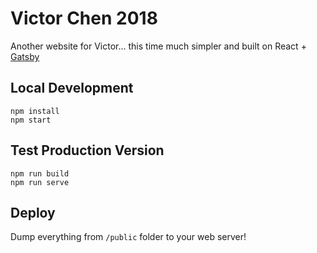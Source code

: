 # Victor Chen 2018
Another website for Victor... this time much simpler and built on React + [Gatsby](https://www.gatsbyjs.org)

## Local Development

```
npm install
npm start
```

## Test Production Version

```
npm run build
npm run serve
```

## Deploy

Dump everything from `/public` folder to your web server!
